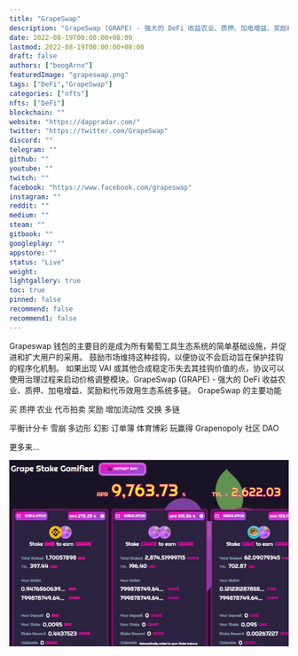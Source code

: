 ```yaml
---
title: "GrapeSwap"
description: "GrapeSwap (GRAPE) - 强大的 DeFi 收益农业、质押、加电增益、奖励和代币效用生态系统多链。"
date: 2022-08-19T00:00:00+08:00
lastmod: 2022-08-19T00:00:00+08:00
draft: false
authors: ["boogArno"]
featuredImage: "grapeswap.png"
tags: ["DeFi","GrapeSwap"]
categories: ["nfts"]
nfts: ["DeFi"]
blockchain: ""
website: "https://dappradar.com/"
twitter: "https://twitter.com/GrapeSwap"
discord: ""
telegram: ""
github: ""
youtube: ""
twitch: ""
facebook: "https://www.facebook.com/grapeswap"
instagram: ""
reddit: ""
medium: ""
steam: ""
gitbook: ""
googleplay: ""
appstore: ""
status: "Live"
weight: 
lightgallery: true
toc: true
pinned: false
recommend: false
recommend1: false
---
```

Grapeswap 钱包的主要目的是成为所有葡萄工具生态系统的简单基础设施，并促进和扩大用户的采用。 鼓励市场维持这种挂钩，以便协议不会启动旨在保护挂钩的程序化机制。 如果出现 VAI 或其他合成稳定币失去其挂钩价值的点，协议可以使用治理过程来启动价格调整模块。GrapeSwap (GRAPE) - 强大的 DeFi 收益农业、质押、加电增益、奖励和代币效用生态系统多链。 GrapeSwap 的主要功能

   买
   质押
   农业
   代币拍卖
   奖励
   增加流动性
   交换
   多链

   平衡计分卡
   雪崩
   多边形
   幻影
   订单簿
   体育博彩
   玩赢得 Grapenopoly
   社区 DAO

更多来...

![grapeswap-dapp-defi-bsc-image1_0fbf5c97f296fe7c0408c78341e24db1](grapeswap-dapp-defi-bsc-image1_0fbf5c97f296fe7c0408c78341e24db1.png)